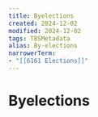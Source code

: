 ```yaml
---
title: Byelections
created: 2024-12-02
modified: 2024-12-02
tags: TBSMetadata
alias: By-elections
narrowerTerm:
- "[[6161 Elections]]"
---
```

# Byelections
